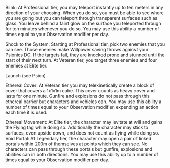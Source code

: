 Blink: At Professional tier, you may teleport instantly up to ten meters in any direction of your choosing. When you do so, you must be able to see where you are going but you can teleport through transparent surfaces such as glass. You leave behind a faint glow on the surface you teleported through for ten minutes whenever you do so. You may use this ability a number of times equal to your Observation modifier per day. 

Shock to the System: Starting at Professional tier, pick two enemies that you can see. Those enemies make Willpower saving throws against your Psionics DC. If the targets fail, they are knocked prone and stunned until the start of their next turn. At Veteran tier, you target three enemies and four enemies at Elite tier. 

Launch (see Psion)

Ethereal Cover: At Veteran tier you may telekinetically create a block of cover that covers a 1x1x1m cube. This cover counts as heavy cover and lasts for one minute. Gunfire and explosions do not pass through this ethereal barrier but characters and vehicles can. You may use this ability a number of times equal to your Observation modifier, expending an action each time it is used. 

Ethereal Movement: At Elite tier, the character may levitate at will and gains the Flying tag while doing so. Additionally the character may stick to surfaces, even upside down, and does not count as flying while doing so. Void Portal: At Legendary tier, the character may open a pair of linked portals within 200m of themselves at points which they can see. No characters can pass through these portals but gunfire, explosions and abilities can in both directions. You may use this ability up to a number of times equal to your Observation modifier per day.